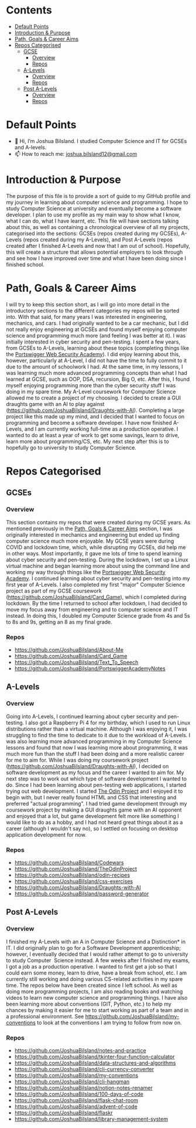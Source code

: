 # Contents <!-- omit from toc -->
- [Default Points](#default-points)
- [Introduction \& Purpose](#introduction--purpose)
- [Path, Goals \& Career Aims](#path-goals--career-aims)
- [Repos Categorised](#repos-categorised)
  - [GCSE](#gcses)
    - [Overview](#overview)
    - [Repos](#repos)
  - [A-Levels](#a-levels)
    - [Overview](#overview-1)
    - [Repos](#repos-1)
  - [Post A-Levels](#post-a-levels)
    - [Overview](#overview-2)
    - [Repos](#repos-2)


# Default Points
- 👋 Hi, I’m Joshua Bilsland. I studied Computer Science and IT for GCSEs and A-levels.
- 📫 How to reach me: joshua.bilsland12@gmail.com

# Introduction & Purpose
The purpose of this file is to provide a sort of guide to my GitHub profile and my journey in learning about computer science and programming. I hope to study Computer Science at university and eventually become a software developer. I plan to use my profile as my main way to show what I know, what I can do, what I have learnt, etc. This file will have sections talking about this, as well as containing a chronological overview of all my projects, categorised into the sections: GCSEs (repos created during my GCSEs), A-Levels (repos created during my A-Levels), and Post A-Levels (repos created after I finished A-Levels and now that I am out of school). Hopefully, this will create a structure that allows potential employers to look through and see how I have improved over time and what I have been doing since I finished school.

# Path, Goals & Career Aims
I will try to keep this section short, as I will go into more detail in the introductory sections to the different categories my repos will be sorted into. With that said, for many years I was interested in engineering, mechanics, and cars. I had originally wanted to be a car mechanic, but I did not really enjoy engineering at GCSEs and found myself enjoying computer science and programming much more (and feeling I was better at it). I was initially interested in cyber security and pen-testing. I spent a few years, from GCSEs to A-Levels, learning about these topics (completing things like the [Portswigger Web Security Academy](https://portswigger.net/web-security)). I did enjoy learning about this, however, particularly at A-Level, I did not have the time to fully commit to it due to the amount of schoolwork I had. At the same time, in my lessons, I was learning much more advanced programming concepts than what I had learned at GCSE, such as OOP, DSA, recursion, Big O, etc. After this, I found myself enjoying programming more than the cyber security stuff I was doing in my spare time. My A-Level coursework for Computer Science allowed me to create a project of my choosing. I decided to create a GUI draughts game with an AI to play against (https://github.com/JoshuaBilsland/Draughts-with-AI). Completing a large project like this made up my mind, and I decided that I wanted to focus on programming and become a software developer. I have now finished A-Levels, and I am currently working full-time as a production operative. I wanted to do at least a year of work to get some savings, learn to drive, learn more about programming/CS, etc. My next step after this is to hopefully go to university to study Computer Science.

# Repos Categorised
## GCSEs
### Overview
This section contains my repos that were created during my GCSE years. As mentioned previously in the [Path, Goals & Career Aims](#path-goals--career-aims) section, I was originally interested in mechanics and engineering but ended up finding computer science much more enjoyable. My GCSE years were during COVID and lockdown time, which, while disrupting my GCSEs, did help me in other ways. Most importantly, it gave me lots of time to spend learning about cyber security and pen-testing. During the lockdown, I set up a Linux virtual machine and began learning more about using the command line and working my way through things like the [Portswigger Web Security Academy](https://portswigger.net/web-security). I continued learning about cyber security and pen-testing into my first year of A-Levels. I also completed my first "major" Computer Science project as part of my GCSE coursework (https://github.com/JoshuaBilsland/Card_Game), which I completed during lockdown. By the time I returned to school after lockdown, I had decided to move my focus away from engineering and to computer science and IT instead. In doing this, I doubled my Computer Science grade from 4s and 5s to 8s and 9s, getting an 8 as my final grade.
### Repos
- https://github.com/JoshuaBilsland/About-Me
- https://github.com/JoshuaBilsland/Card_Game
- https://github.com/JoshuaBilsland/Text_To_Speech
- https://github.com/JoshuaBilsland/PortswiggerAcademyNotes

## A-Levels
### Overview
Going into A-Levels, I continued learning about cyber security and pen-testing. I also got a Raspberry Pi 4 for my birthday, which I used to run Linux distributions rather than a virtual machine. Although I was enjoying it, I was struggling to find the time to dedicate to it due to the workload of A-Levels. I was also learning more advanced programming in my Computer Science lessons and found that now I was learning more about programming, it was much more fun than the stuff I had been doing and a more realistic career for me to aim for. While I was doing my coursework project (https://github.com/JoshuaBilsland/Draughts-with-AI), I decided on software development as my focus and the career I wanted to aim for. My next step was to work out which type of software development I wanted to do. Since I had been learning about pen-testing web applications, I started trying out web development. I started [The Odin Project](https://www.theodinproject.com/) and I enjoyed it to begin with, but I never really found HTML and CSS that interesting and preferred "actual programming". I had tried game development through my coursework project by making a GUI draughts game with an AI opponent and enjoyed that a lot, but game development felt more like something I would like to do as a hobby, and I had not heard great things about it as a career (although I wouldn't say no), so I settled on focusing on desktop application development for now.
### Repos
- https://github.com/JoshuaBilsland/Codewars
- https://github.com/JoshuaBilsland/TheOdinProject
- https://github.com/JoshuaBilsland/odin-recipes
- https://github.com/JoshuaBilsland/css-exercises
- https://github.com/JoshuaBilsland/Draughts-with-AI
- https://github.com/JoshuaBilsland/password-generator

## Post A-Levels
### Overview
I finished my A-Levels with an A in Computer Science and a Distinction* in IT. I did originally plan to go for a Software Development apprenticeship; however, I eventually decided that I would rather attempt to go to university to study Computer  Science instead. A few weeks after I finished my exams, I got a job as a production operative. I wanted to first get a job so that I could earn some money, learn to drive, have a break from school, etc. I am currently still working and doing various CS-related activities in my spare time. The repos below have been created since I left school. As well as doing more programming projects, I am also reading books and watching videos to learn new computer science and programming things. I have also been learning more about conventions (GIT, Python, etc.) to help my chances by making it easier for me to start working as part of a team and in a professional environment. See https://github.com/JoshuaBilsland/my-conventions to look at the conventions I am trying to follow from now on.
### Repos
- https://github.com/JoshuaBilsland/notes-and-practice
- https://github.com/JoshuaBilsland/tkinter-four-function-calculator
- https://github.com/JoshuaBilsland/data-structures-and-algorithms
- https://github.com/JoshuaBilsland/cli-currency-converter
- https://github.com/JoshuaBilsland/my-conventions
- https://github.com/JoshuaBilsland/cli-hangman
- https://github.com/JoshuaBilsland/notion-notes-renamer
- https://github.com/JoshuaBilsland/100-days-of-code
- https://github.com/JoshuaBilsland/flask-chat-room
- https://github.com/JoshuaBilsland/advent-of-code
- https://github.com/JoshuaBilsland/flaskr
- https://github.com/JoshuaBilsland/library-management-system
